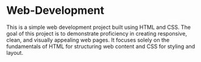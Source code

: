 # Web-Development
This is a simple web development project built using HTML and CSS. The goal of this project is to demonstrate proficiency in creating responsive, clean, and visually appealing web pages. It focuses solely on the fundamentals of HTML for structuring web content and CSS for styling and layout.
